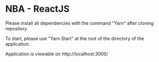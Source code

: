 # NBA - ReactJS 

Please install all dependencies with the command "Yarn" after cloning repository.

To start, please use "Yarn Start" at the root of the directory of the application.

Application is viewable on http://localhost:3000/
